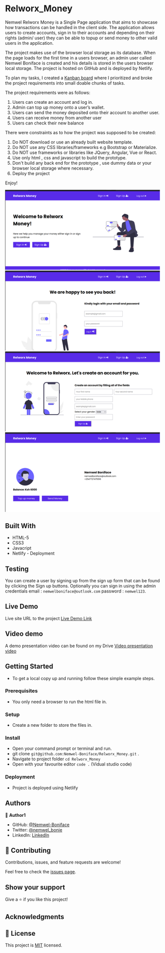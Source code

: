 # Relworx_Money

Nemwel Relworx Money is a Single Page application that aims to showcase how transactions can be handled in the client side. The application allows users to create accounts, sign in to their accounts and depending on their rights (admin/ user) they can be able to topup or send money to other valid users in the application.


The project makes use of the browser local storage as its database. When the page loads for the first time in a users browser, an admin user called Nemwel Boniface is created and his details is stored in the users browser local storage. The project is hosted on GitHub and is deployed by Netlify. 

To plan my tasks, I created a [Kanban board](https://github.com/users/Nemwel-Boniface/projects/2) where I prioritized and broke the project requirements into small doable chunks of tasks.


The project requirements were as follows:

1. Users can create an account and log in.
2. Admin can top up money onto a user’s wallet.
3. Users can send the money deposited onto their account to another user.
4. Users can receive money from another user
5. Users can check their new balance

There were constraints as to how the project was supposed to be created:

1. Do NOT download or use an already built website template.
2. Do NOT use any CSS libraries/frameworks e.g Bootstrap or Materialize.
3. Do NOT use frameworks or libraries like JQuery, Angular, Vue or React.
4. Use only html , css and javascript to build the prototype.
5. Don't build any back end for the prototype , use dummy data or your
browser local storage where necessary.
6. Deploy the project


Enjoy!

![screenshot](./images/relwoxhome.png)
![screenshot](./images/relworxsignin.png)
![screenshot](./images/relworxsignup.png)
![screenshot](./images/relworkxsudoaccount.png)


## Built With

- HTML-5
- CSS3
- Javacript
- Netlify - Deployment

## Testing

You can create a user by signing up from the sign up form that can be found by clicking the Sign up buttons. Optionally you can sign in using the admin credentials email : ```nemwelboniface@outlook.com``` password : ```nemwel123```.

## Live Demo
Live site URL to the project
[Live Demo Link](https://nemwel-relworx.netlify.app/)

## Video demo
A demo presentation video can be found on my Drive
[Video presentation video](https://drive.google.com/file/d/1HtFi-senlAvxVlqmdb_wBk5gyK5Y3Wj4/view?usp=sharing)


## Getting Started

- To get a local copy up and running follow these simple example steps.

### Prerequisites

- You only need a browser to run the html file in.

### Setup

- Create a new folder to store the files in.

### Install

- Open your command prompt or terminal and run.
- git clone ```git@github.com:Nemwel-Boniface/Relworx_Money.git``` .
- Navigate to project folder ```cd Relworx_Money```
- Open with your favourite editor ```code .``` (Vidual studio code)

### Deployment

- Project is deployed using Netlify


## Authors

👤 **Author1**

- GitHub: [@Nemwel-Boniface ](https://github.com/Nemwel-Boniface)
- Twitter: [@nemwel_bonie](https://twitter.com/nemwel_bonie)
- LinkedIn: [LinkedIn](https://www.linkedin.com/in/nemwel-nyandoro-aa1b2620b/)


## 🤝 Contributing

Contributions, issues, and feature requests are welcome!

Feel free to check the [issues page](https://github.com/Nemwel-Boniface/Relworx_Money/issues).

## Show your support

Give a ⭐️ if you like this project!

## Acknowledgments

## 📝 License

This project is [MIT](./MIT.md) licensed.
